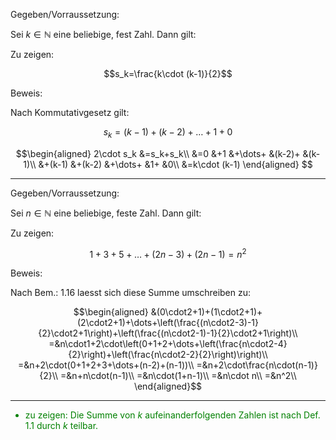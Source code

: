 Gegeben/Vorraussetzung:

Sei $k\in\mathbb{N}$ eine beliebige, fest Zahl. Dann gilt:

Zu zeigen:

$$s_k=\frac{k\cdot (k-1)}{2}$$

Beweis:

Nach Kommutativgesetz gilt:

$$s_k=(k-1)+(k-2)+\dots+1+0$$

$$\begin{aligned}
2\cdot s_k  &=s_k+s_k\\
            &=0     &+1     &+\dots+    &(k-2)+ &(k-1)\\
            &+(k-1) &+(k-2) &+\dots+    &1+     &0\\
&=k\cdot (k-1)
\end{aligned}
$$


---

Gegeben/Vorraussetzung:

Sei $n\in\mathbb{N}$ eine beliebige, feste Zahl. Dann gilt:

Zu zeigen:

$$1+3+5+\dots+(2n-3)+(2n-1)=n^2$$

Beweis:

Nach Bem.: 1.16 laesst sich diese Summe umschreiben zu:

$$\begin{aligned}
&(0\cdot2+1)+(1\cdot2+1)+(2\cdot2+1)+\dots+\left(\frac{(n\cdot2-3)-1}{2}\cdot2+1\right)+\left(\frac{(n\cdot2-1)-1}{2}\cdot2+1\right)\\
=&n\cdot1+2\cdot\left(0+1+2+\dots+\left(\frac{n\cdot2-4}{2}\right)+\left(\frac{n\cdot2-2}{2}\right)\right)\\
=&n+2\cdot(0+1+2+3+\dots+(n-2)+(n-1))\\
=&n+2\cdot\frac{n\cdot(n-1)}{2}\\
=&n+n\cdot(n-1)\\
=&n\cdot(1+n-1)\\
=&n\cdot n\\
=&n^2\\
\end{aligned}$$

---

<span style="color: green">

- zu zeigen: Die Summe von $k$ aufeinanderfolgenden Zahlen ist nach Def. 1.1 durch $k$ teilbar.


</span>